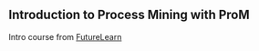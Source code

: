 ## Introduction to Process Mining with ProM

Intro course from [FutureLearn](https://www.futurelearn.com/courses/process-mining/6 "FutureLearn")
